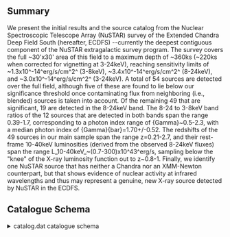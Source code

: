 ## Summary

We present the initial results and the source catalog from the Nuclear Spectroscopic Telescope Array (NuSTAR) survey of the Extended Chandra Deep Field South (hereafter, ECDFS) --currently the deepest contiguous component of the NuSTAR extragalactic survey program. The survey covers the full ~30'x30' area of this field to a maximum depth of ~360ks (~220ks when corrected for vignetting at 3-24keV), reaching sensitivity limits of ~1.3x10^-14^erg/s/cm^2^ (3-8keV), ~3.4x10^-14^erg/s/cm^2^ (8-24keV), and ~3.0x10^-14^erg/s/cm^2^ (3-24keV). A total of 54 sources are detected over the full field, although five of these are found to lie below our significance threshold once contaminating flux from neighboring (i.e., blended) sources is taken into account. Of the remaining 49 that are significant, 19 are detected in the 8-24keV band. The 8-24 to 3-8keV band ratios of the 12 sources that are detected in both bands span the range 0.39-1.7, corresponding to a photon index range of {Gamma}~0.5-2.3, with a median photon index of {Gamma}{bar}=1.70+/-0.52. The redshifts of the 49 sources in our main sample span the range z=0.21-2.7, and their rest-frame 10-40keV luminosities (derived from the observed 8-24keV fluxes) span the range L_10-40keV_~(0.7-300)x10^43^erg/s, sampling below the "knee" of the X-ray luminosity function out to z~0.8-1. Finally, we identify one NuSTAR source that has neither a Chandra nor an XMM-Newton counterpart, but that shows evidence of nuclear activity at infrared wavelengths and thus may represent a genuine, new X-ray source detected by NuSTAR in the ECDFS.

## Catalogue Schema

<details>
<summary>catalog.dat catalogue schema</summary>

| Bytes   | Format   | Units   | Label     | Explanations                                                   |
|:--------|:---------|:--------|:----------|:---------------------------------------------------------------|
| 1- 2    | I2       | ---     | ID        | [1/54] Unique NuSTAR ECDFS survey source                       |
| 4- 9    | A6       | ---     | ---       | [NuSTAR]                                                       |
| 11- 24  | A14      | ---     | NuSTAR    | Name of NuSTAR source (JHHMMSS+DDMM.m)                         |
| 26- 34  | F9.6     | deg     | RAdeg     | [52.8/53.4] Right ascension (J2000)                            |
| 36- 45  | F10.6    | deg     | DEdeg     | [-28.1/-27.5] Declination (J2000)                              |
| 47      | I1       | ---     | Sdet      | [0/1] 1: source is detected                                    |
| 49      | I1       | ---     | Hdet      | [0/1] 1: source is detected                                    |
| 51      | I1       | ---     | Fdet      | [0/1] 1: source is detected                                    |
| 53      | I1       | ---     | Sdet0     | [0/1] 1: source is detected post-deblending                    |
| 55      | I1       | ---     | Hdet0     | [0/1] 1: source is detected post-deblending                    |
| 57      | I1       | ---     | Fdet0     | [0/1] 1: source is detected post-deblending                    |
| 59- 64  | F6.2     | ---     | FPSB      | [-51.3/-0.1] Logarithm of the undeblended                      |
| 66- 71  | F6.2     | ---     | FPHB      | [-23.4/-0.1] Logarithm of the undeblended                      |
| 73- 78  | F6.2     | ---     | FPFB      | [-72.3/-2.2] Logarithm of the undeblended                      |
| 80- 85  | F6.2     | ---     | FPSB0     | [-41.3/-0.1] Logarithm of the deblended false                  |
| 87- 92  | F6.2     | ---     | FPHB0     | [-20.7/-0.1] Logarithm of the deblended false                  |
| 94- 99  | F6.2     | ---     | FPFB0     | [-59.8/-0.7] Logarithm of the deblended false                  |
| 101     | I1       | ---     | Sig       | [0/1] 1: the source remains significant                        |
| 103-105 | I3       | ct      | Scts      | [121/818] Total source count in soft band                      |
| 107-108 | I2       | ct      | e_Scts    | [12/30] Scts uncertainty (SB_SRC_CTS_ERR)                      |
| 110-112 | I3       | ct      | BgScts    | [84/433] Background source count in soft band                  |
| 114-116 | I3       | ct      | NScts     | [-8/410] Net source count in soft band                         |
| 118-120 | I3       | ct      | e_NScts   | [-22/30] NScts uncertainty (SB_NET_CTS_ERR)                    |
| 122-124 | I3       | ct      | Hcts      | [130/707] Total source count in hard band                      |
| 126-127 | I2       | ct      | e_Hcts    | [12/28] Hcts uncertainty (HB_SRC_CTS_ERR)                      |
| 129-131 | I3       | ct      | BgHcts    | [105/507] Background source count in hard band                 |
| 133-135 | I3       | ct      | NHcts     | [-2/222] Net source count in hard band                         |
| 137-139 | I3       | ct      | e_NHcts   | [-24/28] NHcts uncertainty (HB_NET_CTS_ERR)                    |
| 141-144 | I4       | ct      | Fcts      | [251/1508] Total source count in full band                     |
| 146-147 | I2       | ct      | e_Fcts    | [17/40] Fcts uncertainty (FB_SRC_CTS_ERR)                      |
| 149-151 | I3       | ct      | BgFcts    | [189/940] Background source count in full band                 |
| 153-155 | I3       | ct      | NFcts     | [30/616] Net source count in full band                         |
| 157-159 | I3       | ct      | e_NFcts   | [-32/40] NFcts uncertainty (FB_NET_CTS_ERR)                    |
| 161-163 | I3       | ct      | Scts0     | [121/818] Deblended total source count in                      |
| 165-167 | I3       | ct      | BgScts0   | [84/506] Deblended background source count                     |
| 169-171 | I3       | ct      | NScts0    | [-8/365] Deblended net source count                            |
| 173-175 | I3       | ct      | e_NScts0  | [-27/34] NScts0 uncertainty                                    |
| 177-179 | I3       | ct      | Hcts0     | [130/707] Deblended total source count in                      |
| 181-183 | I3       | ct      | BgHcts0   | [105/547] Deblended background source count                    |
| 185-187 | I3       | ct      | NBcts0    | [-17/198] Deblended net source count                           |
| 189-191 | I3       | ct      | e_NBcts0  | [-29/32] NBcts0 uncertainty                                    |
| 193-196 | I4       | ct      | Fcts0     | [251/1508] Deblended total source count                        |
| 198-201 | I4       | ct      | BgFcts0   | [189/1051] Deblended background source count                   |
| 203-205 | I3       | ct      | NFcts0    | [9/545] Deblended net source count                             |
| 207-209 | I3       | ct      | e_NFcts0  | [-38/46] NFcts0 uncertainty                                    |
| 211-216 | I6       | s       | ExpSB     | [105428/497401] Effective exposure time                        |
| 218-223 | I6       | s       | ExpHB     | [93694/452896] Effective exposure time                         |
| 225-230 | I6       | s       | ExpFB     | [101101/482773] Effective exposure time                        |
| 232-238 | F7.5     | ct/s    | SctR      | [0.0007/0.002] Total count rate in soft band                   |
| 240-246 | F7.5     | ct/s    | e_SctR    | [0/0.0002] SctR uncertainty (SB_SRC_CTRT_ERR)                  |
| 248-254 | F7.5     | ct/s    | BgSctR    | [0.0005/0.002] Background count rate                           |
| 256-263 | F8.5     | ct/s    | NSctR     | [-0.00002/0.001] Net count rate in soft                        |
| 265-272 | F8.5     | ct/s    | e_NSctR   | [-0.0002/0.0002] NSctR uncertainty                             |
| 274-280 | F7.5     | ct/s    | HctR      | [0.0007/0.002] Total count rate                                |
| 282-288 | F7.5     | ct/s    | e_HctR    | [0/0.0002] HctR uncertainty (HB_SRC_CTRT_ERR)                  |
| 290-296 | F7.5     | ct/s    | BgHctR    | [0.0006/0.002] Background count rate                           |
| 298-306 | F9.6     | ct/s    | NHctR     | [/0.000633] Net count rate in hard                             |
| 308-316 | F9.6     | ct/s    | e_NHctR   | [-0.0002/0.0002] NHctR uncertainty                             |
| 318-324 | F7.5     | ct/s    | FctR      | [0.001/0.004] Total count rate                                 |
| 326-332 | F7.5     | ct/s    | e_FctR    | [0/0.0002] FctR uncertainty (FB_SRC_CTRT_ERR)                  |
| 334-340 | F7.5     | ct/s    | BgFctR    | [0.001/0.003] Background count rate                            |
| 342-348 | F7.5     | ct/s    | NFctR     | [0.0001/0.002] Net count rate in                               |
| 350-357 | F8.5     | ct/s    | e_NFctR   | [-0.0002/0.0002] NFctR uncertainty                             |
| 359-366 | F8.5     | ct/s    | NSctR0    | [-0.00002/0.0009] Deblended net count rate                     |
| 368-375 | F8.5     | ct/s    | e_NSctR0  | [-0.0002/0.0002] SctR0 uncertainty                             |
| 377-384 | F8.5     | ct/s    | NHSctR0   | [-0.00004/0.0007] Deblended net count rate                     |
| 386-393 | F8.5     | ct/s    | e_NHSctR0 | [-0.0002/0.0002] NHSctR0 uncertainty                           |
| 395-401 | F7.5     | ct/s    | NFSctR0   | [0/0.002] Deblended net count rate                             |
| 403-410 | F8.5     | ct/s    | e_NFSctR0 | [-0.0002/0.0002] NFSctR0 uncertainty                           |
| 412-416 | F5.2     | ---     | BRav      | [0.1/26.3] Mean band ratio (BR_MEAN) (1)                       |
| 418-421 | F4.2     | ---     | BRmed     | [0.1/5] Median band ratio (BR_MED) (1)                         |
| 423-426 | F4.2     | ---     | BRmod     | [0/2] Mode band ratio (BR_MODE) (1)                            |
| 428-431 | F4.2     | ---     | BRll      | [0/1.2] Band ratio lower limit (BR_LL) (1)                     |
| 433-437 | F5.2     | ---     | BRul      | [0.1/15] Band ratio upper limit (BR_UL) (1)                    |
| 439-442 | F4.2     | ---     | Gamma     | [0.5/2.3] Effective photon index (GAMMA)                       |
| 444-448 | F5.2     | ---     | b_Gamma   | [-7.4/2.8]? Lower limit on Gamma (GAMMA_LL)                    |
| 450-454 | F5.2     | ---     | B_Gamma   | [-7.4/2.8]? Upper limit on Gamma (GAMMA_UL)                    |
| 456-464 | E9.3     | mW/m2   | SFlux     | Derived soft band flux (SB_FLUX)                               |
| 466-474 | E9.3     | mW/m2   | e_SFlux   | [-8.83e-15/] SFlux uncertainty (SB_FLUX_ERR)                   |
| 476-484 | E9.3     | mW/m2   | HFlux     | Derived hard band flux (HB_FLUX)                               |
| 486-494 | E9.3     | mW/m2   | e_HFlux   | [-1.94e-14/] HFlux uncertainty (HB_FLUX_ERR)                   |
| 496-503 | E8.3     | mW/m2   | FFlux     | Derived full band flux (FB_FLUX)                               |
| 505-513 | E9.3     | mW/m2   | e_FFlux   | [-1.53e-14/] FFlux uncertainty (FB_FLUX_ERR)                   |
| 515-523 | E9.3     | mW/m2   | SFlux0    | Derived deblended flux in soft band                            |
| 525-533 | E9.3     | mW/m2   | e_SFlux0  | [-8.83e-15/] SFlux0 uncertainty                                |
| 535-543 | E9.3     | mW/m2   | HFlux0    | Derived deblended flux in hard band                            |
| 545-553 | E9.3     | mW/m2   | e_HFlux0  | [-1.94e-14/] HFlux0 uncertainty                                |
| 555-562 | E8.3     | mW/m2   | FFlux0    | Derived deblended flux in full band                            |
| 564-572 | E9.3     | mW/m2   | e_FFlux0  | [-1.53e-14/] FFlux0 uncertainty                                |
| 574-576 | A3       | ---     | CRef      | Counterpart catalog code (C_REF) (2)                           |
| 578-580 | I3       | ---     | CSeq      | [7/739]? Unique identification number of the                   |
| 582-590 | F9.6     | deg     | RACdeg    | [52.8/53.4]? Counterpart right ascension                       |
| 592-601 | F10.6    | deg     | DECdeg    | [-28.1/-27.5]? Counterpart declination                         |
| 603-607 | F5.2     | arcsec  | CSep      | [1.2/29.4]? Separation between the NuSTAR                      |
| 609-617 | E9.3     | mW/m2   | F3-8keV   | ? 3-8keV Chandra or XMM-Newton flux of the                     |
| 619-627 | E9.3     | mW/m2   | F3-8keVc  | ? Combined 3-8keV or Chandra or XMM-Newton                     |
| 629-633 | F5.3     | ---     | Czsp      | [0.1/2.8]? Spectroscopic redshift of the                       |
| 635-639 | F5.3     | ---     | Czph      | [0.09/2.8]? Photometric redshift of the                        |
| 641-645 | F5.3     | ---     | Cz        | [0.1/2.8]? Adopted redshift (C_ADOPTED_Z)                      |
| 647-655 | E9.3     | [10-7W] | L10-40    | ?=-99 Non-absorption-corrected rest-frame                      |
| 657-665 | E9.3     | [10-7W] | e_L10-40  | [-9.06e+44/]?=-99 L10-40 uncertainty                           |
| 667     | A1       | ---     | n_NuSTAR  | [n] Note on NuSTAR J033202-2746.7 (NOTES) (3)                  |
| 8-24    | to       | 3-8keV  | band      | ratios output by the BEHR algorithm. Because this              |
| 05      | =        | Lehmer  | et        | al. 2005, J/ApJS/161/21 (<[LBA2005] NNN> in Simbad)            |
| 13      | =        | Ranalli | et        | al. 2013, J/A+A/555/A42 (<XMMCDFS JHHMMSS.s+DDMMSS> in Simbad) |
| 11      | =        | Xue     | et        | al. 2011, J/ApJS/195/10 (<[XLB2011] NNN> in Simbad)            |
| 8       | in       | Del     | Moro      | et al. (2014ApJ...786...16D)                                   |

**Note**: 8-24 to 3-8keV band ratios output by the BEHR algorithm. Because this
    algorithm is a Bayesian estimator, it calculates the band ratio probability
    distribution function and provides the mean, median, mode, and upper and
    lower 68th percentiles, which we report here.
Note (2): Counterpart catalog code as follows:
 L05 = Lehmer et al. 2005, J/ApJS/161/21 (<[LBA2005] NNN> in Simbad)
 R13 = Ranalli et al. 2013, J/A+A/555/A42 (<XMMCDFS JHHMMSS.s+DDMMSS> in Simbad)
 X11 = Xue et al. 2011, J/ApJS/195/10 (<[XLB2011] NNN> in Simbad)
Note (3):
   n = NuSTAR J033202-2746.8 in Del Moro et al. (2014ApJ...786...16D)

</details>
